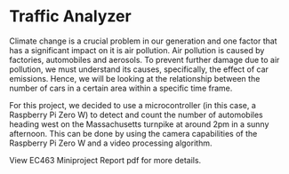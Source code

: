 # Traffic Analyzer

Climate change is a crucial problem in our generation and one factor that has a significant impact
on it is air pollution. Air pollution is caused by factories, automobiles and aerosols. To prevent further
damage due to air pollution, we must understand its causes, specifically, the effect of car emissions.
Hence, we will be looking at the relationship between the number of cars in a certain area within a specific
time frame.

For this project, we decided to use a microcontroller (in this case, a Raspberry Pi Zero W) to
detect and count the number of automobiles heading west on the Massachusetts turnpike at around 2pm
in a sunny afternoon. This can be done by using the camera capabilities of the Raspberry Pi Zero W and
a video processing algorithm.

View EC463 Miniproject Report pdf for more details.
